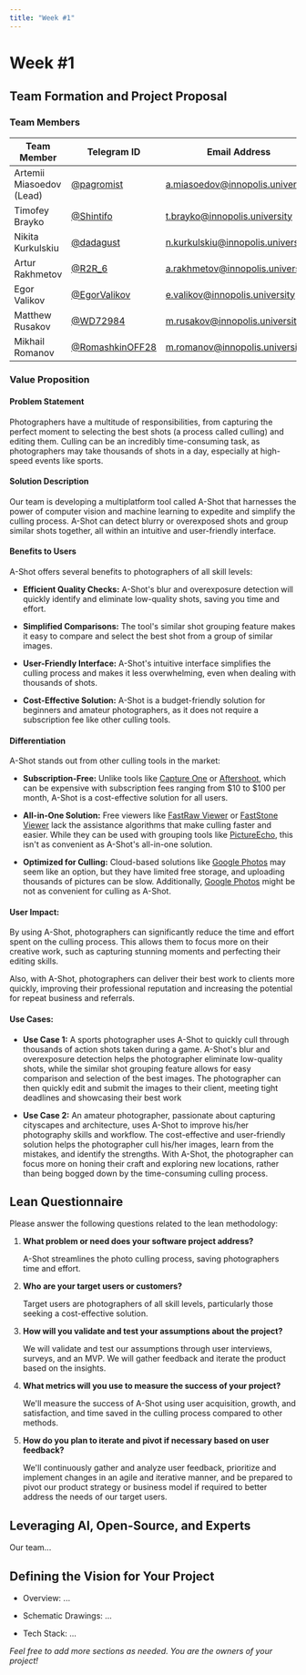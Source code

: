 ```yaml
---
title: "Week #1"
---
```


# Week #1

## **Team Formation and Project Proposal**

### **Team Members**

| Team Member              | Telegram ID                                    | Email Address                                                                 |
|--------------------------|------------------------------------------------|-------------------------------------------------------------------------------|
| Artemii Miasoedov (Lead) | [@pagromist](https://t.me/pagromist)           | [a.miasoedov@innopolis.university](mailto:a.miasoedov@innopolis.university)   |
| Timofey Brayko           | [@Shintifo](https://t.me/Shintifo)             | [t.brayko@innopolis.university](mailto:t.brayko@innopolis.university)         |
| Nikita Kurkulskiu        | [@dadagust](https://t.me/dadagust)             | [n.kurkulskiu@innopolis.university](mailto:n.kurkulskiu@innopolis.university) |
| Artur Rakhmetov          | [@R2R_6](https://t.me/R2R_6)                   | [a.rakhmetov@innopolis.university](mailto:a.rakhmetov@innopolis.university)   |
| Egor Valikov             | [@EgorValikov](https://t.me/EgorValikov)       | [e.valikov@innopolis.university](mailto:e.valikov@innopolis.university)       |
| Matthew Rusakov          | [@WD72984](https://t.me/WD72984)               | [m.rusakov@innopolis.university](mailto:m.rusakov@innopolis.university)       |
| Mikhail Romanov          | [@RomashkinOFF28](https://t.me/RomashkinOFF28) | [m.romanov@innopolis.university](mailto:m.romanov@innopolis.university)       |

### **Value Proposition**

#### Problem Statement

Photographers have a multitude of responsibilities,
from capturing the perfect moment to selecting the best shots (a process called culling) and editing them.
Culling can be an incredibly time-consuming task,
as photographers may take thousands of shots in a day,
especially at high-speed events like sports.

#### Solution Description

Our team is developing a multiplatform tool called A-Shot that harnesses the power of computer vision and machine
learning to expedite and simplify the culling process.
A-Shot can detect blurry or overexposed shots and group similar shots together,
all within an intuitive and user-friendly interface.

#### Benefits to Users

A-Shot offers several benefits to photographers of all skill levels:

- **Efficient Quality Checks:**
  A-Shot's blur and overexposure detection will quickly identify and eliminate low-quality shots,
  saving you time and effort.

- **Simplified Comparisons:**
  The tool's similar shot grouping feature makes it easy to compare and select the best shot
  from a group of similar images.

- **User-Friendly Interface:**
  A-Shot's intuitive interface simplifies the culling process and makes it less overwhelming,
  even when dealing with thousands of shots.

- **Cost-Effective Solution:**
  A-Shot is a budget-friendly solution for beginners and amateur photographers,
  as it does not require a subscription fee like other culling tools.

#### Differentiation

A-Shot stands out from other culling tools in the market:

- **Subscription-Free:**
  Unlike tools like [Capture One](https://www.captureone.com/en/pricing/capture-one-pro)
  or [Aftershoot](https://account.aftershoot.com/pricing/),
  which can be expensive with subscription fees ranging from $10 to $100 per month,
  A-Shot is a cost-effective solution for all users.

- **All-in-One Solution:**
  Free viewers like [FastRaw Viewer](https://www.fastrawviewer.com/)
  or [FastStone Viewer](https://www.faststone.org/)
  lack the assistance algorithms that make culling faster and easier.
  While they can be used with grouping tools like [PictureEcho](https://www.pictureecho.com/),
  this isn't as convenient as A-Shot's all-in-one solution.

- **Optimized for Culling:**
  Cloud-based solutions like [Google Photos](https://www.google.com/photos/about/) may seem like an option,
  but they have limited free storage,
  and uploading thousands of pictures can be slow.
  Additionally, [Google Photos](https://www.google.com/photos/about/) might be not as convenient for culling as A-Shot.

#### User Impact:

By using A-Shot,
photographers can significantly reduce the time and effort spent on the culling process.
This allows them to focus more on their creative work,
such as capturing stunning moments and perfecting their editing skills.

Also, with A-Shot,
photographers can deliver their best work to clients more quickly,
improving their professional reputation and increasing the potential for repeat business and referrals.

#### Use Cases:

- **Use Case 1:**
  A sports photographer uses A-Shot to quickly cull through thousands of action shots taken during a game.
  A-Shot's blur and overexposure detection helps the photographer eliminate low-quality shots,
  while the similar shot grouping feature allows for easy comparison and selection of the best images.
  The photographer can then quickly edit and submit the images to their client,
  meeting tight deadlines and showcasing their best work

- **Use Case 2:**
  An amateur photographer, passionate about capturing cityscapes and architecture,
  uses A-Shot to improve his/her photography skills and workflow.
  The cost-effective and user-friendly solution helps the photographer cull his/her images,
  learn from the mistakes,
  and identify the strengths.
  With A-Shot,
  the photographer can focus more on honing their craft and exploring new locations,
  rather than being bogged down by the time-consuming culling process.

## **Lean Questionnaire**

Please answer the following questions related to the lean methodology:

1. **What problem or need does your software project address?**

   A-Shot streamlines the photo culling process,
   saving photographers time and effort.

2. **Who are your target users or customers?**

   Target users are photographers of all skill levels,
   particularly those seeking a cost-effective solution.

3. **How will you validate and test your assumptions about the project?**

   We will validate and test our assumptions through user interviews, surveys, and an MVP.
   We will gather feedback and iterate the product based on the insights.

4. **What metrics will you use to measure the success of your project?**

   We'll measure the success of A-Shot using user acquisition, growth, and satisfaction,
   and time saved in the culling process compared to other methods.

5. **How do you plan to iterate and pivot if necessary based on user feedback?**

   We'll continuously gather and analyze user feedback,
   prioritize and implement changes in an agile and iterative manner,
   and be prepared to pivot our product strategy or business model
   if required to better address the needs of our target users.

## **Leveraging AI, Open-Source, and Experts**

Our team...

## **Defining the Vision for Your Project**

- Overview: ...

- Schematic Drawings: ...

- Tech Stack: ...

*Feel free to add more sections as needed. You are the owners of your project!*
